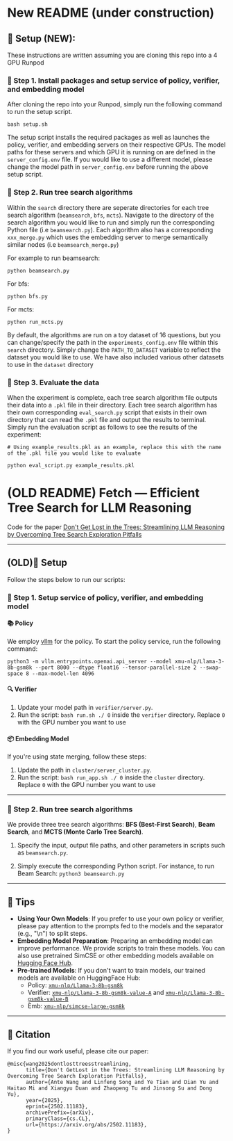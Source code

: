 # New README (under construction)

## 🚀 Setup (NEW):

These instructions are written assuming you are cloning this repo into a 4 GPU Runpod

### 📌 Step 1. Install packages and setup service of policy, verifier, and embedding model
After cloning the repo into your Runpod, simply run the following command to run the setup script.
```
bash setup.sh
```
The setup script installs the required packages as well as launches the policy, verifier, and embedding servers on their respective GPUs. The model paths for these servers and which GPU it is running on are defined in the `server_config.env` file. If you would like to use a different model, please change the model path in `server_config.env` before running the above setup script.

### 📌 Step 2. Run tree search algorithms
Within the `search` directory there are seperate directories for each tree search algorithm (`beamsearch`, `bfs`, `mcts`). Navigate to the directory of the search algorithm you would like to run and simply run the corresponding Python file (i.e `beamsearch.py`). Each algorithm also has a corresponding `xxx_merge.py` which uses the embedding server to merge semantically similar nodes (i.e `beamsearch_merge.py`)  
  

  For example to run beamsearch:
```
python beamsearch.py
```
  For bfs:
```
python bfs.py
```
  For mcts:
```
python run_mcts.py
```

By default, the algorithms are run on a toy dataset of 16 questions, but you can change/specify the path in the `experiments_config.env` file within this `search` directory. Simply change the `PATH_TO_DATASET` variable to reflect the dataset you would like to use. We have also included various other datasets to use in the `dataset` directory

### 📌 Step 3. Evaluate the data
When the experiment is complete, each tree search algorithm file outputs their data into a `.pkl` file in their directory. Each tree search algorithm has their own corresponding `eval_search.py` script that exists in their own directory that can read the `.pkl` file and output the results to terminal. Simply run the evaluation script as follows to see the results of the experiment:
```
# Using example_results.pkl as an example, replace this with the name of the .pkl file you would like to evaluate

python eval_script.py example_results.pkl
```

# (OLD README) Fetch — Efficient Tree Search for LLM Reasoning

Code for the paper [Don't Get Lost in the Trees: Streamlining LLM Reasoning by Overcoming Tree Search Exploration Pitfalls](https://arxiv.org/abs/2502.11183)

---
## (OLD)🚀 Setup

Follow the steps below to run our scripts:

### 📌 Step 1. Setup service of policy, verifier, and embedding model

#### 📚 Policy

We employ [vllm](https://docs.vllm.ai/en/latest/) for the policy. To start the policy service, run the following command:
```
python3 -m vllm.entrypoints.openai.api_server --model xmu-nlp/Llama-3-8b-gsm8k --port 8000 --dtype float16 --tensor-parallel-size 2 --swap-space 8 --max-model-len 4096
```

#### 🔍 Verifier

1. Update your model path in `verifier/server.py`.
2. Run the script: `bash run.sh ./ 0` inside the `verifier` directory. Replace `0` with the GPU number you want to use

#### 📦 Embedding Model

If you're using state merging, follow these steps:
1. Update the path in `cluster/server_cluster.py`.
2. Run the script: `bash run_app.sh ./ 0` inside the `cluster` directory. Replace `0` with the GPU number you want to use

---

### 📌 Step 2. Run tree search algorithms

We provide three tree search algorithms: **BFS (Best-First Search)**, **Beam Search**, and **MCTS (Monte Carlo Tree Search)**.

1. Specify the input, output file paths, and other parameters in scripts such as `beamsearch.py`.

2. Simply execute the corresponding Python script. For instance, to run Beam Search: `python3 beamsearch.py`

---

## 🎯 Tips

- **Using Your Own Models**: If you prefer to use your own policy or verifier, please pay attention to the prompts fed to the models and the separator (e.g., "\n") to split steps.
- **Embedding Model Preparation**: Preparing an embedding model can improve performance. We provide scripts to train these models. You can also use pretrained SimCSE or other embedding models available on [Hugging Face Hub](https://huggingface.co/models).
- **Pre-trained Models**: If you don't want to train models, our trained models are available on HuggingFace Hub:
  - Policy: [`xmu-nlp/Llama-3-8b-gsm8k`](https://huggingface.co/xmu-nlp/Llama-3-8b-gsm8k)
  - Verifier: [`xmu-nlp/Llama-3-8b-gsm8k-value-A`](https://huggingface.co/xmu-nlp/Llama-3-8b-gsm8k-value-A) and [`xmu-nlp/Llama-3-8b-gsm8k-value-B`](https://huggingface.co/xmu-nlp/Llama-3-8b-gsm8k-value-B)
  - Emb: [`xmu-nlp/simcse-large-gsm8k`](https://huggingface.co/xmu-nlp/simcse-large-gsm8k)

---

## 📝 Citation

If you find our work useful, please cite our paper:

```
@misc{wang2025dontlosttreesstreamlining,
      title={Don't GetLost in the Trees: Streamlining LLM Reasoning by Overcoming Tree Search Exploration Pitfalls}, 
      author={Ante Wang and Linfeng Song and Ye Tian and Dian Yu and Haitao Mi and Xiangyu Duan and Zhaopeng Tu and Jinsong Su and Dong Yu},
      year={2025},
      eprint={2502.11183},
      archivePrefix={arXiv},
      primaryClass={cs.CL},
      url={https://arxiv.org/abs/2502.11183}, 
}
```

